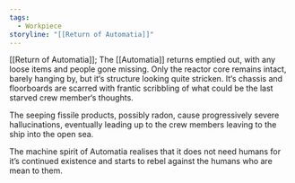 ```yaml
---
tags:
  - Workpiece
storyline: "[[Return of Automatia]]"
---
```

[[Return of Automatia]];
The [[Automatia]] returns emptied out, with any loose items and people gone missing. Only the reactor core remains intact, barely hanging by, but it‘s structure looking quite stricken. 
It‘s chassis and floorboards are scarred with frantic scribbling of what could be the last starved crew member‘s thoughts. 

The seeping fissile products, possibly radon, cause progressively severe hallucinations, eventually leading up to the crew members leaving to the ship into the open sea. 

The machine spirit of Automatia realises that it does not need humans for it’s continued existence and starts to rebel against the humans who are mean to them.


